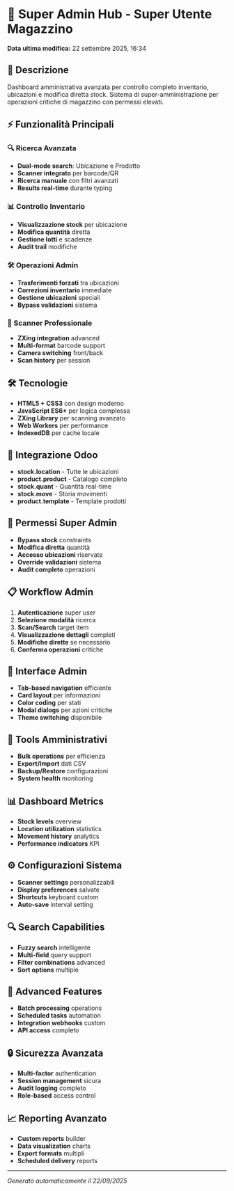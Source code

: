 # 👑 Super Admin Hub - Super Utente Magazzino

**Data ultima modifica:** 22 settembre 2025, 16:34

## 🎯 Descrizione
Dashboard amministrativa avanzata per controllo completo inventario, ubicazioni e modifica diretta stock. Sistema di super-amministrazione per operazioni critiche di magazzino con permessi elevati.

## ⚡ Funzionalità Principali

### 🔍 Ricerca Avanzata
- **Dual-mode search**: Ubicazione e Prodotto
- **Scanner integrato** per barcode/QR
- **Ricerca manuale** con filtri avanzati
- **Results real-time** durante typing

### 📊 Controllo Inventario
- **Visualizzazione stock** per ubicazione
- **Modifica quantità** diretta
- **Gestione lotti** e scadenze
- **Audit trail** modifiche

### 🛠️ Operazioni Admin
- **Trasferimenti forzati** tra ubicazioni
- **Correzioni inventario** immediate
- **Gestione ubicazioni** speciali
- **Bypass validazioni** sistema

### 📱 Scanner Professionale
- **ZXing integration** advanced
- **Multi-format** barcode support
- **Camera switching** front/back
- **Scan history** per session

## 🛠️ Tecnologie
- **HTML5 + CSS3** con design moderno
- **JavaScript ES6+** per logica complessa
- **ZXing Library** per scanning avanzato
- **Web Workers** per performance
- **IndexedDB** per cache locale

## 🔌 Integrazione Odoo
- **stock.location** - Tutte le ubicazioni
- **product.product** - Catalogo completo
- **stock.quant** - Quantità real-time
- **stock.move** - Storia movimenti
- **product.template** - Template prodotti

## 👑 Permessi Super Admin
- **Bypass stock** constraints
- **Modifica diretta** quantità
- **Accesso ubicazioni** riservate
- **Override validazioni** sistema
- **Audit completo** operazioni

## 📋 Workflow Admin
1. **Autenticazione** super user
2. **Selezione modalità** ricerca
3. **Scan/Search** target item
4. **Visualizzazione dettagli** completi
5. **Modifiche dirette** se necessario
6. **Conferma operazioni** critiche

## 🎨 Interface Admin
- **Tab-based navigation** efficiente
- **Card layout** per informazioni
- **Color coding** per stati
- **Modal dialogs** per azioni critiche
- **Theme switching** disponibile

## 🔧 Tools Amministrativi
- **Bulk operations** per efficienza
- **Export/Import** dati CSV
- **Backup/Restore** configurazioni
- **System health** monitoring

## 📊 Dashboard Metrics
- **Stock levels** overview
- **Location utilization** statistics
- **Movement history** analytics
- **Performance indicators** KPI

## ⚙️ Configurazioni Sistema
- **Scanner settings** personalizzabili
- **Display preferences** salvate
- **Shortcuts** keyboard custom
- **Auto-save** interval setting

## 🔍 Search Capabilities
- **Fuzzy search** intelligente
- **Multi-field** query support
- **Filter combinations** advanced
- **Sort options** multiple

## 🌟 Advanced Features
- **Batch processing** operations
- **Scheduled tasks** automation
- **Integration webhooks** custom
- **API access** completo

## 🔒 Sicurezza Avanzata
- **Multi-factor** authentication
- **Session management** sicura
- **Audit logging** completo
- **Role-based** access control

## 📈 Reporting Avanzato
- **Custom reports** builder
- **Data visualization** charts
- **Export formats** multipli
- **Scheduled delivery** reports

---
*Generato automaticamente il 22/09/2025*